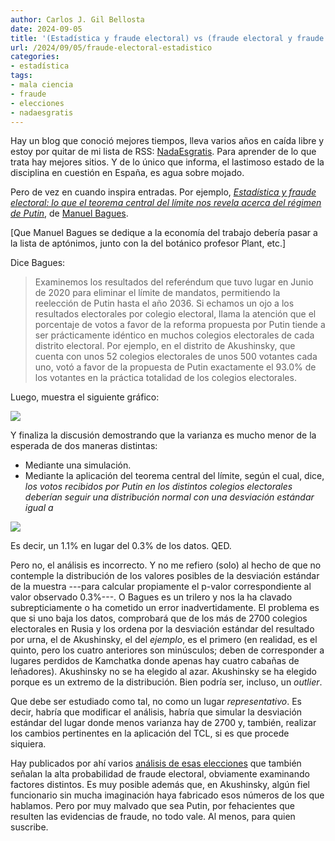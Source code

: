 ```yaml
---
author: Carlos J. Gil Bellosta
date: 2024-09-05
title: '(Estadística y fraude electoral) vs (fraude electoral y fraude estadístico)'
url: /2024/09/05/fraude-electoral-estadistico
categories:
- estadística
tags:
- mala ciencia
- fraude
- elecciones
- nadaesgratis
---
```


Hay un blog que conoció mejores tiempos, lleva varios años en caída libre y estoy por quitar de mi lista de RSS: [NadaEsgratis](https://nadaesgratis.es/). Para aprender de lo que trata hay mejores sitios. Y de lo único que informa, el lastimoso estado de la disciplina en cuestión en España, es agua sobre mojado.

Pero de vez en cuando inspira entradas. Por ejemplo,
[_Estadística y fraude electoral: lo que el teorema central del límite nos revela acerca del régimen de Putin_](https://nadaesgratis.es/bagues/estadistica-y-fraude-electoral-lo-que-el-teorema-central-del-limite-nos-revela-acerca-del-regimen-de-putin),
de [Manuel Bagues](https://www.manuelbagues.com/).

[Que Manuel Bagues se dedique a la economía del trabajo debería pasar a la lista de aptónimos, junto con la del botánico profesor Plant, etc.]

Dice Bagues:

> Examinemos los resultados del referéndum que tuvo lugar en Junio de 2020 para eliminar el límite de mandatos, permitiendo la reelección de Putin hasta el año 2036. Si echamos un ojo a los resultados electorales por colegio electoral, llama la atención que el porcentaje de votos a favor de la reforma propuesta por Putin tiende a ser prácticamente idéntico en muchos colegios electorales de cada distrito electoral. Por ejemplo, en el distrito de Akushinsky, que cuenta con unos 52 colegios electorales de unos 500 votantes cada uno, votó a favor de la propuesta de Putin exactamente el 93.0% de los votantes en la práctica totalidad de los colegios electorales.

Luego, muestra el siguiente gráfico:

![](/wp-uploads/2024/fraude-electoral-rusia-00.png#center)

Y finaliza la discusión demostrando que la varianza es mucho menor de la esperada de dos maneras distintas:
- Mediante una simulación.
- Mediante la aplicación del teorema central del límite, según el cual, dice, _los votos recibidos por Putin en los distintos colegios electorales deberían seguir una distribución normal con una desviación estándar igual a_

![](/wp-uploads/2024/fraude-electoral-rusia-01.png#center)

Es decir, un 1.1% en lugar del 0.3% de los datos. QED.

Pero no, el análisis es incorrecto. Y no me refiero (solo) al hecho de que no contemple la distribución de los valores posibles de la desviación estándar de la muestra ---para calcular propiamente el p-valor correspondiente al valor observado 0.3%---. O Bagues es un trilero y nos la ha clavado subrepticiamente o ha cometido un error inadvertidamente. El problema es que si uno baja los datos, comprobará que de los más de 2700 colegios electorales en Rusia y los ordena por la desviación estándar del resultado por urna, el de Akushinsky, el del _ejemplo_, es el primero (en realidad, es el quinto, pero los cuatro anteriores son minúsculos; deben de corresponder a lugares perdidos de Kamchatka donde apenas hay cuatro cabañas de leñadores). Akushinsky no se ha elegido al azar. Akushinsky se ha elegido porque es un extremo de la distribución. Bien podría ser, incluso, un _outlier_.

Que debe ser estudiado como tal, no como un lugar _representativo_. Es decir, habría que modificar el análisis, habría que simular la desviación estándar del lugar donde menos varianza hay de 2700 y, también, realizar los cambios pertinentes en la aplicación del TCL, si es que procede siquiera.

Hay publicados por ahí varios [análisis de esas elecciones](https://github.com/dkobak/elections) que también señalan la alta probabilidad de fraude electoral, obviamente examinando factores distintos. Es muy posible además que, en Akushinsky, algún fiel funcionario sin mucha imaginación haya fabricado esos números de los que hablamos. Pero por muy malvado que sea Putin, por fehacientes que resulten las evidencias de fraude, no todo vale. Al menos, para quien suscribe.